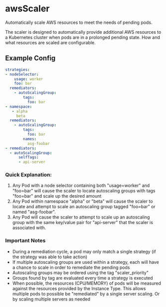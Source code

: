 # awsScaler
Automatically scale AWS resources to meet the needs of pending pods.

The scaler is designed to automatically provide additional AWS resources to a Kubernetes cluster when pods are in a prolonged pending state.  How and what resources are scaled are configurable.

## Example Config
```YAML
strategies:
- nodeSelector:
    usage: worker
    foo: bar
  remediators:
    - autoScalingGroup:
        tags:
          foo: bar
- namespace:
   - alpha
     beta
  remediators:
    - autoScalingGroup:
        tags:
          foo: bar
        names:
          asg-foobar
- remediators:
  - autoScalingGroup:
      selfTags:
      - api-server
```
### Quick Explanation:
1. Any Pod with a node selector containing both "usage=worker" and "foo=bar" will cause the scaler to locate autoscaling groups with tags "foo=bar" and scale up the desired amount
2. Any Pod within namespace "alpha" or "beta" will cause the scaler to locate and attempt to scale an autoscaling group tagged "foo=bar" or named "asg-foobar".
3. Any Pod will cause the scaler to attempt to scale up an autoscaling group with the same key/value pair for "api-server" that the scaler is associated with.

### Important Notes
* During a remediation cycle, a pod may only match a single strategy (if the strategy was able to take action)
* If multiple autoscaling groups are used within a strategy, each will have a chance to scale in order to remediate the pending pods
* Autoscaling groups may be ordered using the tag "scaler_priority"
* Groups found by tag are evaluated every time a strategy is executed
* When possible, the resources (CPU/MEMORY) of pods will be measured against the resources provided by the Instance Type. This allows multiple pods to possible be "remediated" by a single server scaling. Or by scaling multiple servers as needed
